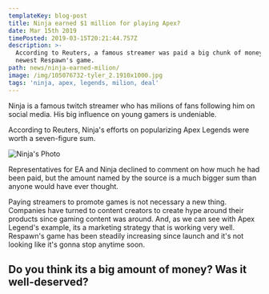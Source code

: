 ```yaml
---
templateKey: blog-post
title: Ninja earned $1 million for playing Apex?
date: Mar 15th 2019
timePosted: 2019-03-15T20:21:44.757Z
description: >-
  According to Reuters, a famous streamer was paid a big chunk of money to play
  newest Respawn's game.
path: news/ninja-earned-milion/
image: /img/105076732-tyler_2.1910x1000.jpg
tags: 'ninja, apex, legends, milion, deal'
---
```

Ninja is a famous twitch streamer who has milions of fans following him on social media. His big influence on young gamers is undeniable.



According to Reuters, Ninja's efforts on popularizing Apex Legends were worth a seven-figure sum.

![Ninja's Photo](/img/zdfvdz.jpg)



Representatives for EA and Ninja declined to comment on how much he had been paid, but the amount named by the source is a much bigger sum than anyone would have ever thought.



Paying streamers to promote games is not necessary a new thing. Companies have turned to content creators to create hype around their products since gaming content was around. And, as we can see with Apex Legend's example, its a marketing strategy that is working very well. Respawn's game has been steadily increasing since launch and it's not looking like it's gonna stop anytime soon. 



## Do you think its a big amount of money? Was it well-deserved?
